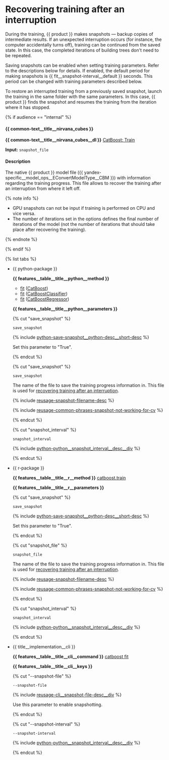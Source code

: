 # Recovering training after an interruption

During the training, {{ product }} makes snapshots — backup copies of intermediate results. If an unexpected interruption occurs (for instance, the computer accidentally turns off), training can be continued from the saved state. In this case, the completed iterations of building trees don't need to be repeated.

Saving snapshots can be enabled when setting training parameters. Refer to the descriptions below for details. If enabled, the default period for making snapshots is {{ fit__snapshot-interval__default }} seconds. This period can be changed with training parameters described below.

To restore an interrupted training from a previously saved snapshot, launch the training in the same folder with the same parameters. In this case, {{ product }} finds the snapshot and resumes the training from the iteration where it has stopped.

{% if audience == "internal" %}

#### {{ common-text__title__nirvana_cubes }}

**{{ common-text__title__nirvana_cubes__dl }}** [CatBoost: Train](../yandex_specific/nirvana-operations/catboost__nirvana__train-catboost.md)

**Input:**
`snapshot_file`

#### Description


The native {{ product }} model file ({{ yandex-specific__model_ops__EConvertModelType__CBM }}) with information regarding the training progress. This file allows to recover the training after an interruption from where it left off.

{% note info %}

- GPU snapshots can not be input if training is performed on CPU and vice versa.
- The number of iterations set in the options defines the final number of iterations of the model (not the number of iterations that should take place after recovering the training).

{% endnote %}

{% endif %}

{% list tabs %}

- {{ python-package }}

  **{{ features__table__title__python__method }}**

  - [fit](../concepts/python-reference_catboost_fit.md) ([CatBoost](../concepts/python-reference_catboost.md))
  - [fit](../concepts/python-reference_catboostclassifier_fit.md) ([CatBoostClassifier](../concepts/python-reference_catboostclassifier.md))
  - [fit](../concepts/python-reference_catboostregressor_fit.md) ([CatBoostRegressor](../concepts/python-reference_catboostregressor.md))


  **{{ features__table__title__python__parameters }}**

  {% cut "save_snapshot" %}

    `save_snapshot`

   {% include [python-save-snapshot__python-desc__short-desc](../_includes/work_src/reusage/save-snapshot__python-desc__short-desc.md) %}

   Set this parameter to "True".

  {% endcut %}

  {% cut "save_snapshot" %}

   `save_snapshot`

   The name of the file to save the training progress information in. This file is used for [recovering training after an interruption](../features/snapshots.md).

   {% include [reusage-snapshot-filename-desc](../_includes/work_src/reusage/snapshot-filename-desc.md) %}

   {% include [reusage-common-phrases-snapshot-not-working-for-cv](../_includes/work_src/reusage-common-phrases/snapshot-not-working-for-cv.md) %}

  {% endcut %}

  {% cut "snapshot_interval" %}

   `snapshot_interval`

   {% include [python-python__snapshot_interval__desc__div](../_includes/work_src/reusage/python__snapshot_interval__desc__div.md) %}

  {% endcut %}

- {{ r-package }}

  **{{ features__table__title__r__method }}** [catboost.train](../concepts/r-reference_catboost-train.md)

  **{{ features__table__title__r__parameters }}**

  {% cut "save_snapshot" %}

     `save_snapshot`

     {% include [python-save-snapshot__python-desc__short-desc](../_includes/work_src/reusage/save-snapshot__python-desc__short-desc.md) %}

     Set this parameter to "True".

  {% endcut %}

  {% cut "snapshot_file" %}

    `snapshot_file`

    The name of the file to save the training progress information in. This file is used for [recovering training after an interruption](../features/snapshots.md).

    {% include [reusage-snapshot-filename-desc](../_includes/work_src/reusage/snapshot-filename-desc.md) %}

     {% include [reusage-common-phrases-snapshot-not-working-for-cv](../_includes/work_src/reusage-common-phrases/snapshot-not-working-for-cv.md) %}

  {% endcut %}

  {% cut "snapshot_interval" %}

   `snapshot_interval`

    {% include [python-python__snapshot_interval__desc__div](../_includes/work_src/reusage/python__snapshot_interval__desc__div.md) %}

  {% endcut %}

- {{ title__implementation__cli }}

  **{{ features__table__title__cli__command }}** [catboost fit](../references/training-parameters/index.md)

  **{{ features__table__title__cli__keys }}**

   {% cut "--snapshot-file" %}

   `--snapshot-file`

    {% include [reusage-cli__snapshot-file-desc__div](../_includes/work_src/reusage/cli__snapshot-file-desc__div.md) %}

     Use this parameter to enable snapshotting.

    {% endcut %}

   {% cut "--snapshot-interval" %}

    `--snapshot-interval`

    {% include [python-python__snapshot_interval__desc__div](../_includes/work_src/reusage/python__snapshot_interval__desc__div.md) %}

   {% endcut %}

